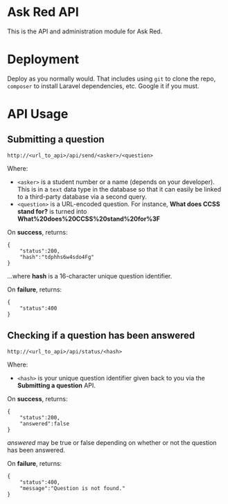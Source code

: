 # Ask Red API

This is the API and administration module for Ask Red.

# Deployment

Deploy as you normally would. That includes using `git` to clone the repo, `composer` to install Laravel dependencies, etc. Google it if you must.

# API Usage

## Submitting a question

```
http://<url_to_api>/api/send/<asker>/<question>
```

Where:

* `<asker>` is a student number or a name (depends on your developer). This is in a `text` data type in the database so that it can easily be linked to a third-party database via a second query.
* `<question>` is a URL-encoded question. For instance, **What does CCSS stand for?** is turned into **What%20does%20CCSS%20stand%20for%3F**

On **success**, returns:

```
{
    "status":200,
    "hash":"tdphhs6w4sdo4Fg"
}
```

...where **hash** is a 16-character unique question identifier.

On **failure**, returns:

```
{
    "status":400
}
```

## Checking if a question has been answered
```
http://<url_to_api>/api/status/<hash>
```

Where:

* `<hash>` is your unique question identifier given back to you via the **Submitting a question** API.

On **success**, returns:

```
{
    "status":200,
    "answered":false
}
```

*answered* may be true or false depending on whether or not the question has been answered.

On **failure**, returns:

```
{
    "status":400,
    "message":"Question is not found."
}
```